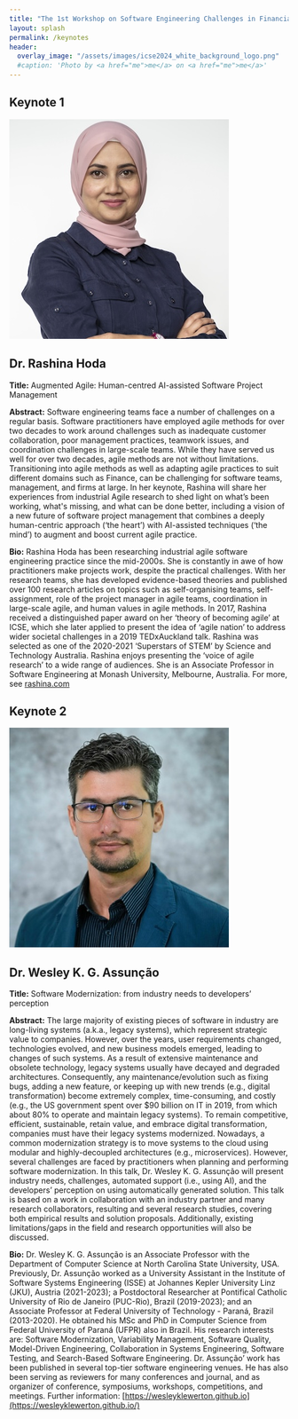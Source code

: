 ```yaml
---
title: "The 1st Workshop on Software Engineering Challenges in Financial Firms (FinanSE)"
layout: splash
permalink: /keynotes
header:
  overlay_image: "/assets/images/icse2024_white_background_logo.png"
  #caption: 'Photo by <a href="me">me</a> on <a href="me">me</a>'
---
```


<h2>Keynote 1</h2>

![rashina_hoda](/assets/images/rashina_hoda.jpg)

## Dr. Rashina Hoda

**Title:** Augmented Agile: Human-centred AI-assisted Software Project Management

**Abstract:** 
Software engineering teams face a number of challenges on a regular basis. Software practitioners have employed agile methods for over two decades to work around challenges such as inadequate customer collaboration, poor management practices, teamwork issues, and coordination challenges in large-scale teams. While they have served us well for over two decades, agile methods are not without limitations. Transitioning into agile methods as well as adapting agile practices to suit different domains such as Finance, can be challenging for software teams, management, and firms at large. In her keynote, Rashina will share her experiences from industrial Agile research to shed light on what’s been working, what's missing, and what can be done better, including a vision of a new future of software project management that combines a deeply human-centric approach (‘the heart’) with AI-assisted techniques (‘the mind’) to augment and boost current agile practice.


**Bio:**
Rashina Hoda has been researching industrial agile software engineering practice since the mid-2000s. She is constantly in awe of how practitioners make projects work, despite the practical challenges. With her research teams, she has developed evidence-based theories and published over 100 research articles on topics such as self-organising teams, self-assignment, role of the project manager in agile teams, coordination in large-scale agile, and human values in agile methods. In 2017, Rashina received a distinguished paper award on her ‘theory of becoming agile’ at ICSE, which she later applied to present the idea of ‘agile nation’ to address wider societal challenges in a 2019 TEDxAuckland talk. Rashina was selected as one of the 2020-2021 ‘Superstars of STEM’ by Science and Technology Australia. Rashina enjoys presenting the ‘voice of agile research’ to a wide range of audiences. She is an Associate Professor in Software Engineering at Monash University, Melbourne, Australia. For more, see [rashina.com](https://rashina.com)


<h2>Keynote 2</h2>

![wesley_assuncao](/assets/images/wesley_assuncao.jpeg)

## Dr. Wesley K. G. Assunção

**Title:** Software Modernization: from industry needs to developers’ perception

**Abstract:** 
The large majority of existing pieces of software in industry are long-living systems (a.k.a., legacy systems), which represent strategic value to companies. However, over the years, user requirements changed, technologies evolved, and new business models emerged, leading to changes of such systems. As a result of extensive maintenance and obsolete technology, legacy systems usually have decayed and degraded architectures. Consequently, any maintenance/evolution such as fixing bugs, adding a new feature, or keeping up with new trends (e.g., digital transformation) become extremely complex, time-consuming, and costly (e.g., the US government spent over $90 billion on IT in 2019, from which about 80% to operate and maintain legacy systems). To remain competitive, efficient, sustainable, retain value, and embrace digital transformation, companies must have their legacy systems modernized. Nowadays, a common modernization strategy is to move systems to the cloud using modular and highly-decoupled architectures (e.g., microservices).  However, several challenges are faced by practitioners when planning and performing software modernization. In this talk, Dr. Wesley K. G. Assunção will present industry needs, challenges, automated support (i.e., using AI), and the developers’ perception on using automatically generated solution. This talk is based on a work in collaboration with an industry partner and many research collaborators, resulting and several research studies, covering both empirical results and solution proposals. Additionally, existing limitations/gaps in the field and research opportunities will also be discussed.

**Bio:**
Dr. Wesley K. G. Assunção is an Associate Professor with the Department of Computer Science at North Carolina State University, USA. Previously, Dr. Assunção worked as a University Assistant in the Institute of Software Systems Engineering (ISSE) at Johannes Kepler University Linz (JKU), Austria (2021-2023); a Postdoctoral Researcher at Pontifical Catholic University of Rio de Janeiro (PUC-Rio), Brazil (2019-2023); and an Associate Professor at Federal University of Technology - Paraná, Brazil (2013-2020). He obtained his MSc and PhD in Computer Science from Federal University of Paraná (UFPR) also in Brazil. His research interests are: Software Modernization, Variability Management, Software Quality, Model-Driven Engineering, Collaboration in Systems Engineering,  Software Testing, and Search-Based Software Engineering. Dr. Assunção’ work has been published in several top-tier software engineering venues. He has also been serving as reviewers for many conferences and journal, and as organizer of conference, symposiums, workshops, competitions, and meetings. Further information: [https://wesleyklewerton.github.io](https://wesleyklewerton.github.io/)
